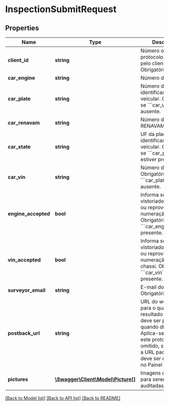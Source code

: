 # InspectionSubmitRequest

## Properties
Name | Type | Description | Notes
------------ | ------------- | ------------- | -------------
**client_id** | **string** | Número ou ID do protocolo fornecidos pelo cliente. Obrigatório. | 
**car_engine** | **string** | Número do motor. | 
**car_plate** | **string** | Número da placa de identificação veicular. Obrigatório se &#x60;&#x60;&#x60;car_vin&#x60;&#x60;&#x60; estiver ausente. | 
**car_renavam** | **string** | Número do RENAVAM. | 
**car_state** | **string** | UF da placa de identificação veicular. Obrigatório se &#x60;&#x60;&#x60;car_plate&#x60;&#x60;&#x60; estiver presente. | 
**car_vin** | **string** | Número de chassi. Obrigatório se &#x60;&#x60;&#x60;car_plate&#x60;&#x60;&#x60; estiver ausente. | 
**engine_accepted** | **bool** | Informa se o vistoriador aprovou ou reprovou a numeração do motor. Obrigatório se &#x60;&#x60;&#x60;car_engine&#x60;&#x60;&#x60;estiver presente. | 
**vin_accepted** | **bool** | Informa se o vistoriador aprovou ou reprovação a numeração do chassi. Obrigatório se &#x60;&#x60;&#x60;car_vin&#x60;&#x60;&#x60; estiver presente. | 
**surveyor_email** | **string** | E-mail do vistoriador. Obrigatório. | 
**postback_url** | **string** | URL do webhook para o qual o resultado da auditoria deve ser postado, quando disponível. Aplica-se somente a este protocolo. Se omitido, será utilizada a URL padrão, que deve ser configurada no Painel do Cliente. | 
**pictures** | [**\Swagger\Client\Model\Picture[]**](Picture.md) | Imagens do veículo, para serem auditadas. | 

[[Back to Model list]](../../README.md#documentation-for-models) [[Back to API list]](../../README.md#documentation-for-api-endpoints) [[Back to README]](../../README.md)

